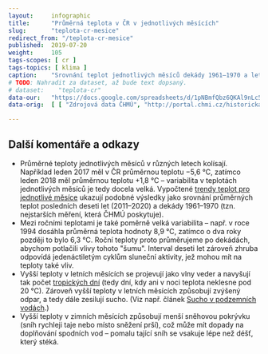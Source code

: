```yaml
---
layout:     infographic
title:      "Průměrná teplota v ČR v jednotlivých měsících"
slug:       "teplota-cr-mesice"
redirect_from: "/teplota-cr-mesice"
published:  2019-07-20
weight:     105
tags-scopes: [ cr ]
tags-topics: [ klima ]
caption:    "Srovnání teplot jednotlivých měsíců dekády 1961–1970 a let 2011–2020. Průměrná roční teplota se od roku 1961 zvýšila o 2,1 °C, ale oteplení se v různých měsících liší, například v květnu se teplota zvýšila průměrně o 1,3 °C. Největší změny v teplotě se udály v prosinci, lednu, srpnu a březnu."
# TODO: Nahradit za dataset, až bude text dopsaný.
# dataset:    "teplota-cr"
data-our:   "https://docs.google.com/spreadsheets/d/1pNBmfQbz6QKAl9nLc5RnoLrJMFrCSxzk_KOY4Ns7xTY/edit?usp=sharing"
data-orig:  [ [ "Zdrojová data ČHMÚ", "http://portal.chmi.cz/historicka-data/pocasi/uzemni-teploty" ] ]

---
```


## Další komentáře a odkazy

* Průměrné teploty jednotlivých měsíců v různých letech kolísají. Například leden 2017 měl v ČR průměrnou teplotu −5,6 °C, zatímco leden 2018 měl průměrnou teplotu +1,8 °C – variabilita v teplotách jednotlivých měsíců je tedy docela velká. Vypočtené [trendy teplot pro jednotlivé měsíce](/infografiky/trend-teplot-cr) ukazují podobné výsledky jako srovnání průměrných teplot posledních deseti let (2011–2020) a dekády 1961–1970 (tzn. nejstarších měření, která <glossary id="chmu">ČHMÚ</glossary> poskytuje).
* Mezi ročními teplotami je také poměrně velká variabilita – např. v roce 1994 dosáhla průměrná teplota hodnoty 8,9 °C, zatímco o dva roky později to bylo 6,3 °C. Roční teploty proto průměrujeme po dekádách, abychom potlačili vlivy tohoto "šumu". Interval deseti let zároveň zhruba odpovídá jedenáctiletým cyklům sluneční aktivity, jež mohou mít na teploty také vliv.
* Vyšší teploty v letních měsících se projevují jako vlny veder a navyšují tak počet [tropických dní](/infografiky/tropicke-dny-praha) (tedy dní, kdy ani v noci teplota neklesne pod 20 °C). Zároveň vyšší teploty v letních měsících způsobují zvýšený odpar, a tedy dále zesilují sucho. (Viz např. článek [Sucho v podzemních vodách](https://www.vtei.cz/2015/08/hydrologicke-sucho-v-podzemnich-vodach/).)
* Vyšší teploty v zimních měsících způsobují menší sněhovou pokrývku (sníh rychleji taje nebo místo sněžení prší), což může mít dopady na doplňování spodních vod – pomalu tající sníh se vsakuje lépe než déšť, který stéká.

